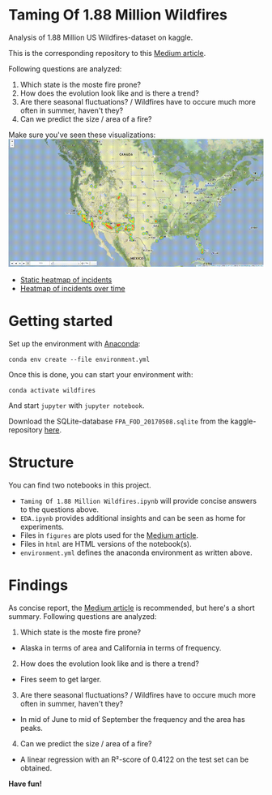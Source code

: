 # Taming Of 1.88 Million Wildfires
Analysis of 1.88 Million US Wildfires-dataset on kaggle.

This is the corresponding repository to this [Medium article](https://medium.com/@martin_47009/taiming-1-88-million-wildfires-e2595c43b769).

Following questions are analyzed:
1. Which state is the moste fire prone?
2. How does the evolution look like and is there a trend?
3. Are there seasonal fluctuations? / Wildfires have to occure much more often in summer, haven't they?
4. Can we predict the size / area of a fire?

Make sure you've seen these visualizations:
![](figures/evolution_fire-size-over-1500.gif)
- [Static heatmap of incidents](https://mar-su.github.io/taming-of-188-million-wildfires/figures/overall_fire-size-over-1800.html)
- [Heatmap of incidents over time](https://mar-su.github.io/taming-of-188-million-wildfires/figures/evolution_fire-size-over-1500.html)

# Getting started
Set up the environment with [Anaconda](anaconda.org):
```
conda env create --file environment.yml
```
Once this is done, you can start your environment with:
```
conda activate wildfires
```
And start `jupyter` with `jupyter notebook`.

Download the SQLite-database `FPA_FOD_20170508.sqlite` from the kaggle-repository [here](https://www.kaggle.com/rtatman/188-million-us-wildfires).

# Structure
You can find two notebooks in this project.
* `Taming Of 1.88 Million Wildfires.ipynb` will provide concise answers to the questions above.
* `EDA.ipynb` provides additional insights and can be seen as home for experiments.
* Files in `figures` are plots used for the [Medium article]().
* Files in `html` are HTML versions of the notebook(s).
* `environment.yml` defines the anaconda environment as written above.

# Findings
As concise report, the [Medium article](https://medium.com/@martin_47009/taiming-1-88-million-wildfires-e2595c43b769) is recommended, but here's a short summary.
Following questions are analyzed:
1. Which state is the moste fire prone?
  - Alaska in terms of area and California in terms of frequency.
2. How does the evolution look like and is there a trend?
  - Fires seem to get larger.
3. Are there seasonal fluctuations? / Wildfires have to occure much more often in summer, haven't they?
  - In mid of June to mid of September the frequency and the area has peaks.
4. Can we predict the size / area of a fire?
  - A linear regression with an R²-score of 0.4122 on the test set can be obtained.


**Have fun!**
